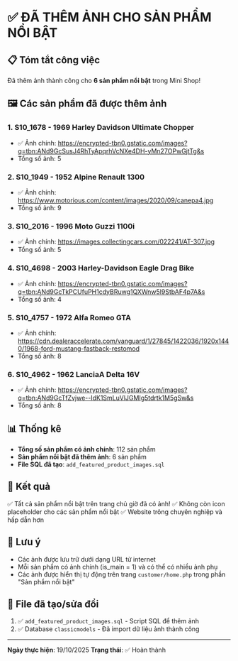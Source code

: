 # ✅ ĐÃ THÊM ẢNH CHO SẢN PHẨM NỔI BẬT

## 📋 Tóm tắt công việc

Đã thêm ảnh thành công cho **6 sản phẩm nổi bật** trong Mini Shop!

## 🖼️ Các sản phẩm đã được thêm ảnh

### 1. **S10_1678** - 1969 Harley Davidson Ultimate Chopper
- ✅ Ảnh chính: https://encrypted-tbn0.gstatic.com/images?q=tbn:ANd9GcSusJ4RhTyApqrhVcNXe4DH-yMn27OPwGjtTg&s
- Tổng số ảnh: 5

### 2. **S10_1949** - 1952 Alpine Renault 1300
- ✅ Ảnh chính: https://www.motorious.com/content/images/2020/09/canepa4.jpg
- Tổng số ảnh: 9

### 3. **S10_2016** - 1996 Moto Guzzi 1100i
- ✅ Ảnh chính: https://images.collectingcars.com/022241/AT-307.jpg
- Tổng số ảnh: 5

### 4. **S10_4698** - 2003 Harley-Davidson Eagle Drag Bike
- ✅ Ảnh chính: https://encrypted-tbn0.gstatic.com/images?q=tbn:ANd9GcTkPCUfuPH1cdyBRuwg1QXWnw5l9StbAF4p7A&s
- Tổng số ảnh: 4

### 5. **S10_4757** - 1972 Alfa Romeo GTA
- ✅ Ảnh chính: https://cdn.dealeraccelerate.com/vanguard/1/27845/1422036/1920x1440/1968-ford-mustang-fastback-restomod
- Tổng số ảnh: 8

### 6. **S10_4962** - 1962 LanciaA Delta 16V
- ✅ Ảnh chính: https://encrypted-tbn0.gstatic.com/images?q=tbn:ANd9GcTfZvjwe--IdK1SmLuVlJGMIg5tdrtk1M5gSw&s
- Tổng số ảnh: 8

## 📊 Thống kê

- **Tổng số sản phẩm có ảnh chính**: 112 sản phẩm
- **Sản phẩm nổi bật đã thêm ảnh**: 6 sản phẩm
- **File SQL đã tạo**: `add_featured_product_images.sql`

## 🎯 Kết quả

✅ Tất cả sản phẩm nổi bật trên trang chủ giờ đã có ảnh!
✅ Không còn icon placeholder cho các sản phẩm nổi bật
✅ Website trông chuyên nghiệp và hấp dẫn hơn

## 📝 Lưu ý

- Các ảnh được lưu trữ dưới dạng URL từ internet
- Mỗi sản phẩm có ảnh chính (is_main = 1) và có thể có nhiều ảnh phụ
- Các ảnh được hiển thị tự động trên trang `customer/home.php` trong phần "Sản phẩm nổi bật"

## 🔧 File đã tạo/sửa đổi

1. ✅ `add_featured_product_images.sql` - Script SQL để thêm ảnh
2. ✅ Database `classicmodels` - Đã import dữ liệu ảnh thành công

---
**Ngày thực hiện**: 19/10/2025
**Trạng thái**: ✅ Hoàn thành
